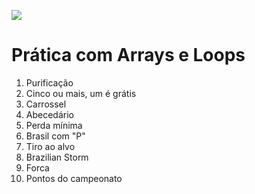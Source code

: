 ![](https://i.imgur.com/xG74tOh.png)

# Prática com Arrays e Loops

1. Purificação
2. Cinco ou mais, um é grátis
3. Carrossel
4. Abecedário
5. Perda mínima
6. Brasil com "P"
7. Tiro ao alvo
8. Brazilian Storm
9. Forca
10. Pontos do campeonato
